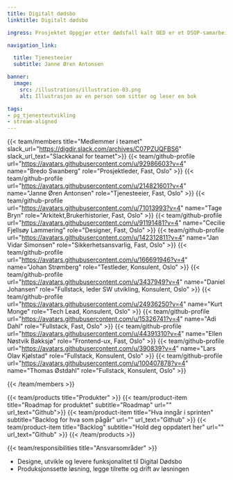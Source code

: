 ```yaml
---
title: Digitalt dødsbo
linktitle: Digitalt dødsbo

ingress: Prosjektet Oppgjør etter dødsfall kalt OED er et DSOP-samarbeidsprosjekt (Digital Samhandling Offentlig Privat) mellom Digitaliseringsdirektoratet, Brønnøysundregistrene, domstolene i Norge, finansnæringen (alle banker og forsikringsselskaper i Norge), Skatteetaten, Statens kartverk, Statens vegvesen og Landbruksdirektoratet. OED-prosjektet er det viktigste prosjektet i livshendelsen Dødsfall og arv – kalt DOA som er en av syv prioriterte livshendelser i digitaliseringsstrategien. OED realiserer et digitalt dødsbo (DD) som vil være arvingenes samlede informasjonskilde over avdødes formue og gjeld som automatisk samles inn i det digitale dødsboet. Arvingene kan derfor gjøre et mer informert valg om skifteform og unngå å påta seg et utilsiktet gjeldsansvar.

navigation_link:

  title: Tjenesteeier
  subtitle: Janne Øren Antonsen

banner:
  image:
    src: /illustrations/illustration-03.png
    alt: Illustrasjon av en person som sitter og leser en bok

tags:
- pg_tjenesteutvikling
- stream-aligned
---
```


{{< team/members title="Medlemmer i teamet" slack_url="https://digdir.slack.com/archives/C07PZUQFBS6" slack_url_text="Slackkanal for teamet">}}
{{< team/github-profile url="https://avatars.githubusercontent.com/u/92986603?v=4" name="Bredo Swanberg" role="Prosjektleder, Fast, Oslo" >}}
{{< team/github-profile url="https://avatars.githubusercontent.com/u/214821601?v=4" name="Janne Øren Antonsen" role="Tjenesteeier, Fast, Oslo" >}}
{{< team/github-profile url="https://avatars.githubusercontent.com/u/71013993?v=4" name="Tage Bryn" role="Arkitekt,Brukerhistorier, Fast, Oslo" >}}
{{< team/github-profile url="https://avatars.githubusercontent.com/u/91191481?v=4" name="Cecilie Fjellsøy Lammering" role="Designer, Fast, Oslo" >}}
{{< team/github-profile url="https://avatars.githubusercontent.com/u/142312811?v=4" name="Jan Vidar Simonsen" role="Sikkerhetsansvarlig, Fast, Oslo" >}}
{{< team/github-profile url="https://avatars.githubusercontent.com/u/166691946?v=4" name="Johan Strømberg" role="Testleder, Konsulent, Oslo" >}}
{{< team/github-profile url="https://avatars.githubusercontent.com/u/3437949?v=4" name="Daniel Johansen" role="Fullstack, leder SW utvikling, Konsulent, Oslo" >}}
{{< team/github-profile url="https://avatars.githubusercontent.com/u/24936250?v=4" name="Kurt Monge" role="Tech Lead, Konsulent, Oslo" >}}
{{< team/github-profile url="https://avatars.githubusercontent.com/u/15326741?v=4" name="Adi Dahl" role="Fullstack, Fast, Oslo" >}}
{{< team/github-profile url="https://avatars.githubusercontent.com/u/44391310?v=4" name="Ellen Nøstvik Bakksjø" role="Frontend-ux, Fast, Oslo" >}}
{{< team/github-profile url="https://avatars.githubusercontent.com/u/390839?v=4" name="Lars Olav Kjølstad" role="Fullstack, Konsulent, Oslo" >}}
{{< team/github-profile url="https://avatars.githubusercontent.com/u/100407878?v=4" name="Thomas Østdahl" role="Fullstack, Konsulent, Oslo" >}}

{{< /team/members >}}

{{< team/products title="Produkter" >}}
{{< team/product-item title="Roadmap for produktet" subtitle="Roadmap" url="" url_text="Github">}}
{{< team/product-item title="Hva inngår i sprinten" subtitle="Backlog for hva som pågår" url="" url_text="Github" >}}
{{< team/product-item title="Backlog" subtitle="Hold deg oppdatert her" url="" url_text="Github" >}}
{{< /team/products >}}

{{< team/responsibilities title="Ansvarsområder" >}}

- Designe, utvikle og levere funksjonalitet til Digital Dødsbo
- Produksjonssette løsning, legge tilrette og drift av løsningen 


